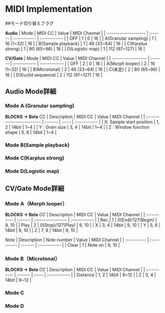 # MIDI Implementation
##モード切り替えフラグ

**Audio**
| Mode                 | MIDI CC | Value        | MIDI Channel |
| :------------------- | :------ | :----------- | :----------- |
| OFF                  | 1       | 0            | 16           |
| A(Granular sampling) | 1       | 16 (1~32)    | 16           |
| B(Sample playback)   | 1       | 48 (33~64)   | 16           |
| C(Karplus strong)    | 1       | 80 (65~96)   | 16           |
| D(Logistic map)      | 1       | 112 (97~127) | 16           |

**CV/Gate**
| Mode               | MIDI CC | Value        | MIDI Channel |
| :----------------- | :------ | :----------- | ------------ |
| OFF                | 2       | 0            | 16           |
| A(Morph looper)    | 2       | 16 (1~32)    | 16           |
| B(Microtonal)      | 2       | 48 (33~64)   | 16           |
| C(未定)            | 2       | 80 (65~96)   | 16           |
| D(Euclid sequence) | 2       | 112 (97~127) | 16           |

## Audio Mode詳細
### Mode A (Granular sampling)
**BLOCKS → Bela**
CC
| Description               | MIDI CC | Value | MIDI Channel |
| :------------------------ | :------ | :---- | :----------- |
| X: Sample start position  | 1, 2    | 14bit | 1~4          |
| Y : Grain size            | 3, 4    | 14bit | 1~4          |
| Z : Window function shape | 5, 6    | 14bit | 1~4          |

### Mode B(Sample playback)
### Mode C(Karplus strong)
### Mode D(Logistic map)

## CV/Gate Mode詳細
### Mode A（Morph looper）
**BLOCKS → Bela**
*CC*
| Description | MIDI CC | Value             | MIDI Channel |
| :---------- | :------ | :---------------- | :----------- |
| Rec         | 1       | 0(End)/127(Begin) | 9, 10        |
| Play        | 2       | 0(Stop)/127(Play) | 9, 10        |
| X           | 3, 4    | 14bit             | 9, 10        |
| Y           | 5, 6    | 14bit             | 9, 10        |
| Z           | 7, 8    | 14bit             | 9, 10        |

*Note*
| Description | Note number | Value   | MIDI Channel |
| :---------- | :---------- | :------ | :----------- |
| Clear       | 1           | Note on | 9, 10        |

### Mode B（Microtonal）
**BLOCKS → Bela**
*CC*
| Description | MIDI CC | Value | MIDI Channel |
| :---------- | :------ | :---- | :----------- |
| Distance    | 1, 2    | 14bit | 9~12         |
| Z           | 3, 4    | 14bit | 9~12         |


### Mode C
### Mode D